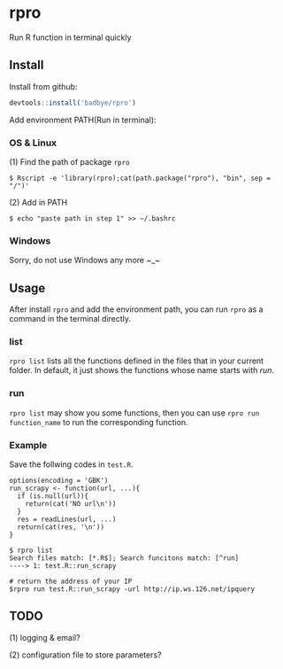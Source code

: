 # rpro
Run R function in terminal quickly


## Install

Install from github:
```R
devtools::install('badbye/rpro')
```

Add environment PATH(Run in terminal):

### OS & Linux

(1) Find the path of package `rpro`
```
$ Rscript -e 'library(rpro);cat(path.package("rpro"), "bin", sep = "/")'
```

(2) Add in PATH
```
$ echo "paste path in step 1" >> ~/.bashrc
```

### Windows
Sorry, do not use Windows any more ~_~

## Usage
After install `rpro` and add the environment path, you can run `rpro` as a command in the terminal directly.

### list
`rpro list` lists all the functions defined in the files that in your current folder. In default, it just shows the functions whose name starts with *run*.

### run
`rpro list` may show you some functions, then you can use `rpro run function_name` to run the corresponding function.


### Example

Save the follwing codes in `test.R`.
```
options(encoding = 'GBK')
run_scrapy <- function(url, ...){
  if (is.null(url)){
    return(cat('NO url\n'))
  }
  res = readLines(url, ...)
  return(cat(res, '\n'))
}
```

```
$ rpro list
Search files match: [*.R$]; Search funcitons match: [^run]
----> 1: test.R::run_scrapy

# return the address of your IP
$rpro run test.R::run_scrapy -url http://ip.ws.126.net/ipquery  
```

## TODO
(1) logging & email?

(2) configuration file to store parameters?
